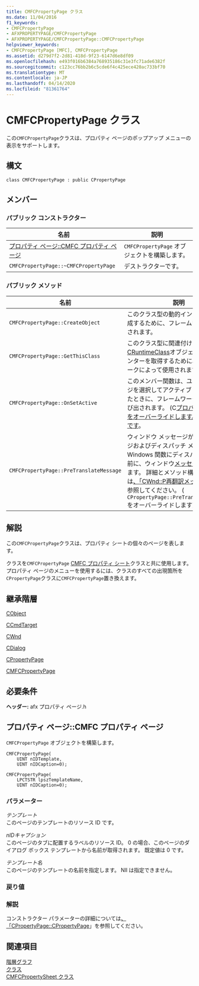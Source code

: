 ```yaml
---
title: CMFCPropertyPage クラス
ms.date: 11/04/2016
f1_keywords:
- CMFCPropertyPage
- AFXPROPERTYPAGE/CMFCPropertyPage
- AFXPROPERTYPAGE/CMFCPropertyPage::CMFCPropertyPage
helpviewer_keywords:
- CMFCPropertyPage [MFC], CMFCPropertyPage
ms.assetid: d279d7f2-2d81-418d-9f23-6147d6e8df09
ms.openlocfilehash: e493f016b6384a768935186c31e3fc71ade6382f
ms.sourcegitcommit: c123cc76bb2b6c5cde6f4c425ece420ac733bf70
ms.translationtype: MT
ms.contentlocale: ja-JP
ms.lasthandoff: 04/14/2020
ms.locfileid: "81361764"
---
```

# <a name="cmfcpropertypage-class"></a>CMFCPropertyPage クラス

この`CMFCPropertyPage`クラスは、プロパティ ページのポップアップ メニューの表示をサポートします。

## <a name="syntax"></a>構文

```
class CMFCPropertyPage : public CPropertyPage
```

## <a name="members"></a>メンバー

### <a name="public-constructors"></a>パブリック コンストラクター

|名前|説明|
|----------|-----------------|
|[プロパティ ページ::CMFC プロパティ ページ](#cmfcpropertypage)|`CMFCPropertyPage` オブジェクトを構築します。|
|`CMFCPropertyPage::~CMFCPropertyPage`|デストラクターです。|

### <a name="public-methods"></a>パブリック メソッド

|名前|説明|
|----------|-----------------|
|`CMFCPropertyPage::CreateObject`|このクラス型の動的インスタンスを作成するために、フレームワークで使用されます。|
|`CMFCPropertyPage::GetThisClass`|このクラス型に関連付けられている[CRuntimeClass](../../mfc/reference/cruntimeclass-structure.md)オブジェクトへのポインターを取得するために、フレームワークによって使用されます。|
|`CMFCPropertyPage::OnSetActive`|このメンバー関数は、ユーザーがページを選択してアクティブ ページになったときに、フレームワークによって呼び出されます。 (C[プロパティ ページをオーバーライドします。::アクティブです](../../mfc/reference/cpropertypage-class.md#onsetactive)。|
|`CMFCPropertyPage::PreTranslateMessage`|ウィンドウ メッセージが変換メッセージおよびディスパッチ メッセージの Windows 関数にディスパッチされる前に、ウィンドウ[メッセージを](/windows/win32/api/winuser/nf-winuser-dispatchmessage)[変換](/windows/win32/api/winuser/nf-winuser-translatemessage)します。 詳細とメソッド構文については[、「CWnd::P再翻訳メッセージ](../../mfc/reference/cwnd-class.md#pretranslatemessage)」を参照してください。 ( `CPropertyPage::PreTranslateMessage`をオーバーライドします)。|

## <a name="remarks"></a>解説

この`CMFCPropertyPage`クラスは、プロパティ シートの個々のページを表します。

クラスを`CMFCPropertyPage` [CMFC プロパティ シート](../../mfc/reference/cmfcpropertysheet-class.md)クラスと共に使用します。 プロパティ ページのメニューを使用するには、クラスのすべての出現箇所を`CPropertyPage`クラスに`CMFCPropertyPage`置き換えます。

## <a name="inheritance-hierarchy"></a>継承階層

[CObject](../../mfc/reference/cobject-class.md)

[CCmdTarget](../../mfc/reference/ccmdtarget-class.md)

[CWnd](../../mfc/reference/cwnd-class.md)

[CDialog](../../mfc/reference/cdialog-class.md)

[CPropertyPage](../../mfc/reference/cpropertypage-class.md)

[CMFCPropertyPage](../../mfc/reference/cmfcpropertypage-class.md)

## <a name="requirements"></a>必要条件

**ヘッダー:** afx プロパティ ページ.h

## <a name="cmfcpropertypagecmfcpropertypage"></a><a name="cmfcpropertypage"></a>プロパティ ページ::CMFC プロパティ ページ

`CMFCPropertyPage` オブジェクトを構築します。

```
CMFCPropertyPage(
    UINT nIDTemplate,
    UINT nIDCaption=0);

CMFCPropertyPage(
    LPCTSTR lpszTemplateName,
    UINT nIDCaption=0);
```

### <a name="parameters"></a>パラメーター

*テンプレート*<br/>
このページのテンプレートのリソース ID です。

*nIDキャプション*<br/>
このページのタブに配置するラベルのリソース ID。 0 の場合、このページのダイアログ ボックス テンプレートから名前が取得されます。 既定値は 0 です。

*テンプレート名*<br/>
このページのテンプレートの名前を指定します。 Nll は指定できません。

### <a name="return-value"></a>戻り値

### <a name="remarks"></a>解説

コンストラクター パラメーターの詳細については[、「CPropertyPage::CPropertyPage](../../mfc/reference/cpropertypage-class.md#cpropertypage)」を参照してください。

## <a name="see-also"></a>関連項目

[階層グラフ](../../mfc/hierarchy-chart.md)<br/>
[クラス](../../mfc/reference/mfc-classes.md)<br/>
[CMFCPropertySheet クラス](../../mfc/reference/cmfcpropertysheet-class.md)
